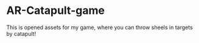 # AR-Catapult-game
This is opened assets for my game, where you can throw sheels in targets by catapult!

